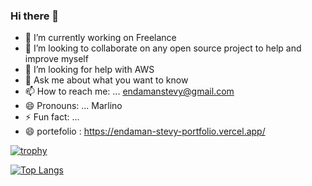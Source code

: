 ### Hi there 👋


- 🔭 I’m currently working on Freelance
- 👯 I’m looking to collaborate on any open source project to help and improve myself
- 🤔 I’m looking for help with AWS
- 💬 Ask me about what you want to know
- 📫 How to reach me: ... endamanstevy@gmail.com
- 😄 Pronouns: ... Marlino
- ⚡ Fun fact: ...
- 😄 portefolio : https://endaman-stevy-portfolio.vercel.app/

[![trophy](https://github-profile-trophy.vercel.app/?username=StevyMarlino&theme=onedark)](https://github.com/StevyMarlino/github-profile-trophy)

[![Top Langs](https://github-readme-stats.vercel.app/api/top-langs/?username=StevyMarlino)](https://github.com/StevyMarlino/github-readme-stats)

